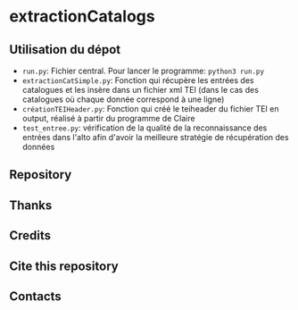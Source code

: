 # extractionCatalogs

## Utilisation du dépot

- ```run.py```: Fichier central. Pour lancer le programme: ```python3 run.py```
- ```extractionCatSimple.py```: Fonction qui récupère les entrées des catalogues et les insère dans un fichier xml TEI (dans le cas des catalogues où chaque donnée correspond à une ligne)
- ```créationTEIHeader.py```: Fonction qui créé le teiheader du fichier TEI en output, réalisé à partir du programme de Claire
- ```test_entree.py```: vérification de la qualité de la reconnaissance des entrées dans l'alto afin d'avoir la meilleure stratégie de récupération des données 

## Repository

## Thanks

## Credits

## Cite this repository

## Contacts
